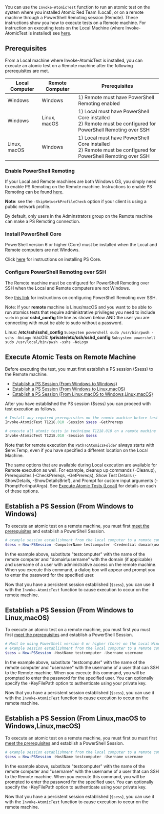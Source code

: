 You can use the `Invoke-AtomicTest` function to run an atomic test on the system where you installed Atomic Red Team (Local), or on a remote machine through a PowerShell Remoting session (Remote). These instructions show you how to execute tests on a Remote machine. For instruction on executing tests on the Local Machine (where Invoke-AtomicTest is installed) see [here](https://github.com/redcanaryco/invoke-atomicredteam/wiki/Execute-Atomic-Tests-(Local)).

## Prerequisites

From a Local machine where Invoke-AtomicTest is installed, you can execute an atomic test on a Remote machine after the following prerequisites are met.

| Local Computer  | Remote Computer | Prerequisites |
| ------------- | ------------- | ------------- |
| Windows | Windows | 1) Remote must have PowerShell Remoting enabled |
| Windows | Linux, macOS | 1) Local must have PowerShell Core installed <br>2) Remote must be configured for PowerShell Remoting over SSH |
| Linux, macOS | Windows | 1) Local must have PowerShell Core installed <br>2) Remote must be configured for PowerShell Remoting over SSH |

### Enable PowerShell Remoting

If your Local and Remote machines are both Windows OS, you simply need to enable PS Remoting on the Remote machine.
Instructions to enable PS Remoting can be found [here](https://docs.microsoft.com/en-us/powershell/module/microsoft.powershell.core/enable-psremoting).

**Note:** see the `-SkipNetworkProfileCheck` option if your client is using a public network profile.

By default, only users in the Adminstrators group on the Remote machine can make a PS Remoting connection.

### Install PowerShell Core

PowerShell version 6 or higher (Core) must be installed when the Local and Remote computers are not Windows.

Click [here](https://docs.microsoft.com/en-us/powershell/scripting/install/installing-powershell) for instructions on installing PS Core. 

### Configure PowerShell Remoting over SSH

The Remote machine must be configured for PowerShell Remoting over SSH when the Local and Remote computers are not Windows.

See [this link](https://docs.microsoft.com/en-us/powershell/scripting/learn/remoting/ssh-remoting-in-powershell-core) for instructions on configuring PowerShell Remoting over SSH.

Note: If your **remote** machine is Linux/macOS and you want to be able to run atomics tests that require administrative privileges you need to include `sudo` in your **sshd_config** file line as shown below AND the user you are connecting with must be able to sudo without a password.

Linux: **/etc/ssh/sshd_config**
`Subsystem powershell sudo /usr/bin/pwsh -sshs -NoLogo`
macOS: **/private/etc/ssh/sshd_config**
`Subsystem powershell sudo /usr/local/bin/pwsh -sshs -NoLogo`

## Execute Atomic Tests on Remote Machine

Before executing the test, you must first establish a PS session ($sess) to the Remote machine.

* [Establish a PS Session (From Windows to Windows)](https://github.com/redcanaryco/invoke-atomicredteam/wiki/Execute-Atomic-Tests-(Remote)#establish-a-ps-session-from-windows-to-windows)
* [Establish a PS Session (From Windows to Linux,macOS)](https://github.com/redcanaryco/invoke-atomicredteam/wiki/Execute-Atomic-Tests-(Remote)#establish-a-ps-session-establish-a-ps-session-from-linuxosx-to-windowslinuxosx)
* [Establish a PS Session (From Linux,macOS to Windows,Linux,macOS)](https://github.com/redcanaryco/invoke-atomicredteam/wiki/Execute-Atomic-Tests-(Remote)#establish-a-ps-session-establish-a-ps-session-from-linuxosx-to-windowslinuxosx)

After you have established the PS session ($sess) you can proceed with test execution as follows.

```powershell
# Install any required prerequisites on the remote machine before test execution
Invoke-AtomicTest T1218.010 -Session $sess -GetPrereqs

# execute all atomic tests in technique T1218.010 on a remote machine
Invoke-AtomicTest T1218.010 -Session $sess
```

Note that for remote execution the `PathToAtomicsFolder` always starts with $env:Temp, even if you have specified a different location on the Local Machine.

The same options that are available during Local execution are available for Remote execution as well. For example, cleanup up commands (-Cleanup), Prerequisites (-CheckPrereqs, -GetPrereqs), Show Test Details (-ShowDetails, -ShowDetailsBrief), and Prompt for custom input arguments (-PromptForInputArgs). See [Execute Atomic Tests (Local)](https://github.com/redcanaryco/invoke-atomicredteam/wiki/Execute-Atomic-Tests-(Local)) for details on each of these options.

## Establish a PS Session (From Windows to Windows)

To execute an atomic test on a remote machine, you must first [meet the prerequisites](https://github.com/redcanaryco/invoke-atomicredteam/wiki/Execute-Atomic-Tests-(Remote)#prerequisites) and establish a PowerShell Session. 

```powershell
# example session establishment from the local computer to a remote computer named 'testcomputer'
$sess = New-PSSession -ComputerName testcomputer -Credential domain\username
```

In the example above, substitute "testcomputer" with the name of the remote computer and "domain\username" with the domain (if applicable) and username of a user with administrative access on the remote machine. When you execute this command, a dialog box will appear and prompt you to enter the password for the specified user.

Now that you have a persistent session established (`$sess`), you can use it with the `Invoke-AtomicTest` function to cause execution to occur on the remote machine.

## Establish a PS Session (From Windows to Linux,macOS)

To execute an atomic test on a remote machine, you must first you must first [meet the prerequisites](https://github.com/redcanaryco/invoke-atomicredteam/wiki/Execute-Atomic-Tests-(Remote)#prerequisites) and establish a PowerShell Session. 

```powershell
# Must be using PowerShell version 6 or higher (Core) on the Local Windows Machine
# example session establishment from the local computer to a remote computer named 'testcomputer'
$sess = New-PSSession -HostName testcomputer -Username username
```

In the example above, substitute "testcomputer" with the name of the remote computer and "username" with the username of a user that can SSH to the Remote machine. When you execute this command, you will be prompted to enter the password for the specified user. You can optionally specify the -KeyFilePath option to authenticate using your private key.

Now that you have a persistent session established (`$sess`), you can use it with the `Invoke-AtomicTest` function to cause execution to occur on the remote machine.

## Establish a PS Session  (From Linux,macOS to Windows,Linux,macOS)

To execute an atomic test on a remote machine, you must first ou must first [meet the prerequisites](https://github.com/redcanaryco/invoke-atomicredteam/wiki/Execute-Atomic-Tests-(Remote)#prerequisites) and establish a PowerShell Session. 

```powershell
# example session establishment from the local computer to a remote computer named 'testcomputer'
$sess = New-PSSession -HostName testcomputer -Username username
```

In the example above, substitute "testcomputer" with the name of the remote computer and "username" with the username of a user that can SSH to the Remote machine. When you execute this command, you will be prompted to enter the password for the specified user. You can optionally specify the -KeyFilePath option to authenticate using your private key.

Now that you have a persistent session established (`$sess`), you can use it with the `Invoke-AtomicTest` function to cause execution to occur on the remote machine.